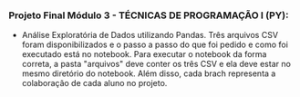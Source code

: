 ### Projeto Final Módulo 3 - TÉCNICAS DE PROGRAMAÇÃO I (PY):
 - Análise Exploratória de Dados utilizando Pandas. Três arquivos CSV foram disponibilizados e o passo a passo do que foi pedido e como foi executado está no notebook. Para executar o notebook da forma correta, a pasta "arquivos" deve conter os três CSV e ela deve estar no mesmo diretório do notebook. Além disso, cada brach representa a colaboração de cada aluno no projeto.